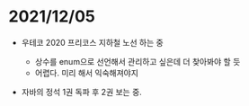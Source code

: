 # 2021/12/05

- 우테코 2020 프리코스 지하철 노선 하는 중
  - 상수를 enum으로 선언해서 관리하고 싶은데 더 찾아봐야 할 듯
  - 어렵다. 미리 해서 익숙해져야지



- 자바의 정석 1권 독파 후 2권 보는 중.